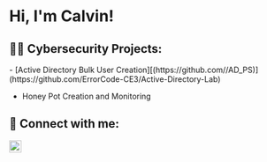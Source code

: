 <h1>Hi, I'm Calvin! </h1> 

<h2>👨‍💻 Cybersecurity Projects:</h2> 
  - [Active Directory Bulk User Creation][(https://github.com//AD_PS)](https://github.com/ErrorCode-CE3/Active-Directory-Lab) 
  
  - Honey Pot Creation and Monitoring


<h2> 🤳 Connect with me:</h2>


[<img align="left" alt="JoshMadakor | LinkedIn" width="22px" src="https://cdn.jsdelivr.net/npm/simple-icons@v3/icons/linkedin.svg" />][linkedin]

[linkedin]: www.linkedin.com/in/calvin-ewing-304779235


